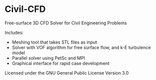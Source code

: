 # Civil-CFD
Free-surface 3D CFD Solver for Civil Engineering Problems

Includes:
* Meshing tool that takes STL files as input
* Solver with VOF algorithm for free surface flow, and k-E turbulence model
* Parallel solver using PetSc and MPI
* Graphical interface for rapid case development

Licensed under the GNU General Public License Version 3.0 

